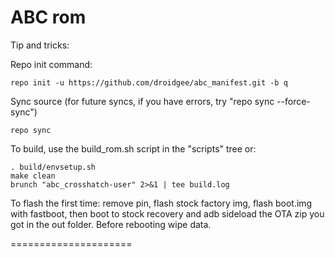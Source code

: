 ABC rom
=====================

Tip and tricks:

Repo init command:

	repo init -u https://github.com/droidgee/abc_manifest.git -b q

Sync source (for future syncs, if you have errors, try "repo sync --force-sync")

	repo sync

To build, use the build_rom.sh script in the "scripts" tree or:

	. build/envsetup.sh
	make clean
	brunch "abc_crosshatch-user" 2>&1 | tee build.log


To flash the first time: remove pin, flash stock factory img, flash boot.img with fastboot, then boot to stock recovery and adb sideload the OTA zip you got in the out folder. Before rebooting wipe data.


=====================
